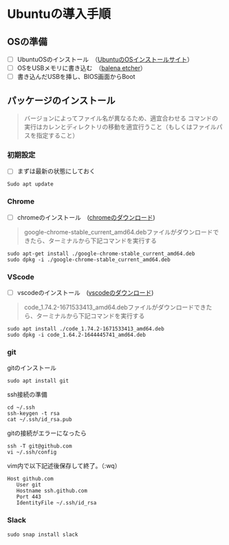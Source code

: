 # Ubuntuの導入手順

## OSの準備
- [ ] UbuntuOSのインストール　（[UbuntuのOSインストールサイト](https://jp.ubuntu.com/download)）
- [ ] OSをUSBメモリに書き込む　（[balena etcher](https://www.balena.io/etcher/)） 
- [ ] 書き込んだUSBを挿し、BIOS画面からBoot

## パッケージのインストール
> バージョンによってファイル名が異なるため、適宜合わせる
> コマンドの実行はカレンとディレクトリの移動を適宜行うこと（もしくはファイルパスを指定すること）

### 初期設定

- [ ] まずは最新の状態にしておく

```
Sudo apt update
```
### Chrome

- [ ] chromeのインストール　([chromeのダウンロード](https://www.google.com/chrome/))
> google-chrome-stable_current_amd64.debファイルがダウンロードできたら、ターミナルから下記コマンドを実行する
```
sudo apt-get install ./google-chrome-stable_current_amd64.deb
sudo dpkg -i ./google-chrome-stable_current_amd64.deb
```

### VScode
- [ ] vscodeのインストール　([vscodeのダウンロード](https://code.visualstudio.com/download))
> code_1.74.2-1671533413_amd64.debファイルがダウンロードできたら、ターミナルから下記コマンドを実行する
```
sudo apt install ./code_1.74.2-1671533413_amd64.deb
sudo dpkg -i code_1.64.2-1644445741_amd64.deb
```

### git
gitのインストール
```
sudo apt install git
```
ssh接続の準備
```
cd ~/.ssh
ssh-keygen -t rsa
cat ~/.ssh/id_rsa.pub
```


gitの接続がエラーになったら
```
ssh -T git@github.com
vi ~/.ssh/config
```
vim内で以下記述後保存して終了。（:wq）
```
Host github.com
   User git
   Hostname ssh.github.com
   Port 443
   IdentityFile ~/.ssh/id_rsa
```
### Slack
```
sudo snap install slack

```
